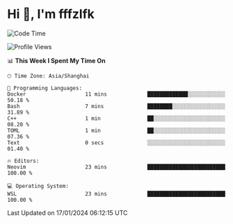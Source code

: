 # Hi 👋, I'm fffzlfk

<!--START_SECTION:waka-->
![Code Time](http://img.shields.io/badge/Code%20Time-642%20hrs%2021%20mins-blue)

![Profile Views](http://img.shields.io/badge/Profile%20Views-0-blue)

📊 **This Week I Spent My Time On** 

```text
🕑︎ Time Zone: Asia/Shanghai

💬 Programming Languages: 
Docker                   11 mins             █████████████░░░░░░░░░░░░   50.18 % 
Bash                     7 mins              ████████░░░░░░░░░░░░░░░░░   31.89 % 
C++                      1 min               ██░░░░░░░░░░░░░░░░░░░░░░░   08.20 % 
TOML                     1 min               ██░░░░░░░░░░░░░░░░░░░░░░░   07.36 % 
Text                     0 secs              ░░░░░░░░░░░░░░░░░░░░░░░░░   01.40 % 

🔥 Editors: 
Neovim                   23 mins             █████████████████████████   100.00 % 

💻 Operating System: 
WSL                      23 mins             █████████████████████████   100.00 % 
```


 Last Updated on 17/01/2024 06:12:15 UTC
<!--END_SECTION:waka-->
